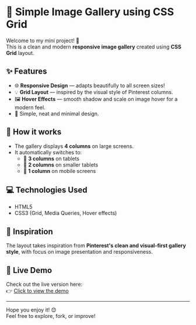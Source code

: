 # 📸 Simple Image Gallery using CSS Grid

Welcome to my mini project! 🎨  
This is a clean and modern **responsive image gallery** created using **CSS Grid** layout.

## ✨ Features

- 🌐 **Responsive Design** — adapts beautifully to all screen sizes!
- 💡 **Grid Layout** — inspired by the visual style of Pinterest columns.
- 🖼️ **Hover Effects** — smooth shadow and scale on image hover for a modern feel.
- 🎯 Simple, neat and minimal design.

## 📱 How it works

- The gallery displays **4 columns** on large screens.
- It automatically switches to:
  - 📏 **3 columns** on tablets
  - 📏 **2 columns** on smaller tablets
  - 📏 **1 column** on mobile screens

## 💻 Technologies Used

- HTML5
- CSS3 (Grid, Media Queries, Hover effects)

## 🧠 Inspiration

The layout takes inspiration from **Pinterest's clean and visual-first gallery style**, with focus on image presentation and responsiveness.

## 🔗 Live Demo

Check out the live version here:  
👉 [Click to view the demo](https://whosfatima.github.io/gallery/) 

---

Hope you enjoy it! 😊  
Feel free to explore, fork, or improve!

